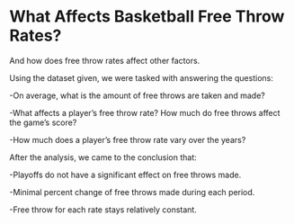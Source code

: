 # What Affects Basketball Free Throw Rates?
And how does free throw rates affect other factors.

Using the dataset given, we were tasked with answering the questions:

  -On average, what is the amount of free throws are taken and made?

  -What affects a player’s free throw rate? How much do free throws affect the game’s score?

  -How much does a player’s free throw rate vary over the years?



After the analysis, we came to the conclusion that:

  -Playoffs do not have a significant effect on free throws made.

  -Minimal percent change of free throws made during each period.

  -Free throw for each rate stays relatively constant.
